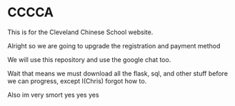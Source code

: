 # CCCCA
This is for the Cleveland Chinese School website.

Alright so we are going to upgrade the registration and payment method

We will use this repository and use the google chat too.

Wait that means we must download all the flask, sql, and other stuff before we can progress, except I(Chris) forgot how
to.

Also im very smort yes yes yes